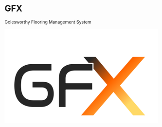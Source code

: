 # GFX
Golesworthy Flooring Management System

<div align="center">
  <img src="static/img/GFX-logo.svg" alt="GFX Logo">
</div>
